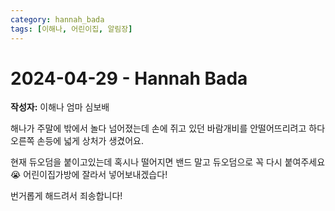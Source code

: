 ```yaml
---
category: hannah_bada
tags: [이해나, 어린이집, 알림장]
---
```


# 2024-04-29 - Hannah Bada

**작성자:** 이해나 엄마 심보배  

해나가 주말에 밖에서 놀다 넘어졌는데
손에 쥐고 있던 바람개비를 안떨어뜨리려고 하다 오른쪽 손등에 넓게 상처가 생겼어요.

현재 듀오덤을 붙이고있는데 혹시나 떨어지면 밴드 말고 듀오덤으로 꼭 다시 붙여주세요😭
어린이집가방에 잘라서 넣어보내겠습다!

번거롭게 해드려서 죄송합니다!

